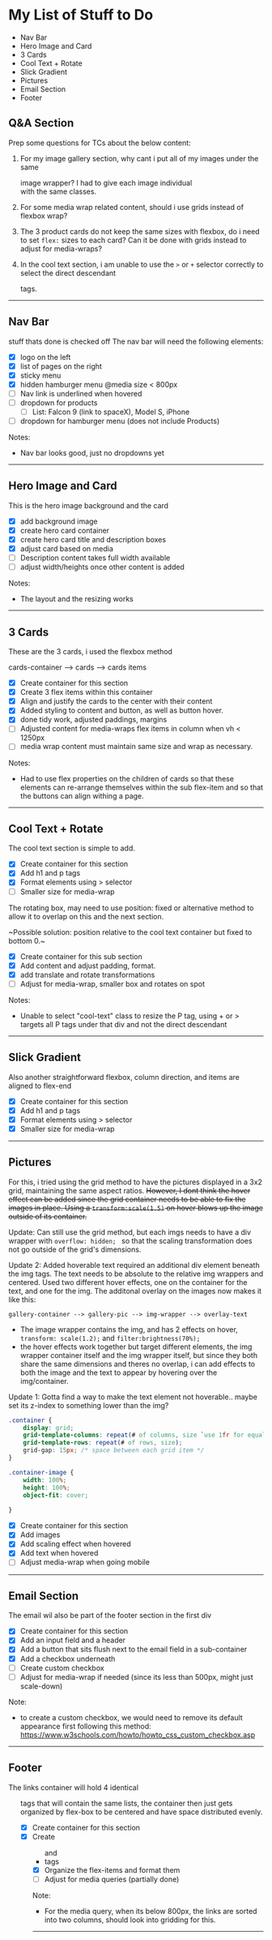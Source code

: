 # My List of Stuff to Do

- Nav Bar
- Hero Image and Card
- 3 Cards
- Cool Text + Rotate
- Slick Gradient
- Pictures
- Email Section
- Footer

## Q&A Section

Prep some questions for TCs about the below content:

1. For my image gallery section, why cant i put all of my images under the same <div> image wrapper? I had to give each image individual <div> with the same classes.

2. For some media wrap related content, should i use grids instead of flexbox wrap?

3. The 3 product cards do not keep the same sizes with flexbox, do i need to set `flex:` sizes to each card? Can it be done with grids instead to adjust for media-wraps?

4. In the cool text section, i am unable to use the `>` or `+` selector correctly to select the direct descendant <p> tags.

---
## Nav Bar

stuff thats done is checked off
The nav bar will need the following elements:

- [x] logo on the left
- [x] list of pages on the right
- [x] sticky menu
- [x] hidden hamburger menu @media size < 800px
- [ ] Nav link is underlined when hovered
- [ ] dropdown for products
    - [ ] List: Falcon 9 (link to spaceX), Model S, iPhone
- [ ] dropdown for hamburger menu (does not include Products)

Notes: 
- Nav bar looks good, just no dropdowns yet

---

## Hero Image and Card

This is the hero image background and the card

- [x] add background image
- [x] create hero card container
- [x] create hero card title and description boxes
- [x] adjust card based on media
- [ ] Description content takes full width available
- [ ] adjust width/heights once other content is added

Notes:
- The layout and the resizing works

---

## 3 Cards

These are the 3 cards, i used the flexbox method

cards-container --> cards --> cards items

- [x] Create container for this section
- [x] Create 3 flex items within this container
- [x] Align and justify the cards to the center with their content
- [x] Added styling to content and button, as well as button hover.
- [x] done tidy work, adjusted paddings, margins
- [ ] Adjusted content for media-wraps flex items in column when vh < 1250px
- [ ] media wrap content must maintain same size and wrap as necessary.
 
Notes:
- Had to use flex properties on the children of cards so that these elements can re-arrange themselves within the sub flex-item and so that the buttons can align withing a page.



---

## Cool Text + Rotate

The cool text section is simple to add.

- [x] Create container for this section
- [x] Add h1 and p tags
- [x] Format elements using > selector
- [ ] Smaller size for media-wrap

The rotating box, may need to use position: fixed or alternative method to allow it to overlap on this and the next section.

~Possible solution: position relative to the cool text container but fixed to bottom 0.~

- [x] Create container for this sub section
- [x] Add content and adjust padding, format.
- [x] add translate and rotate transformations
- [ ] Adjust for media-wrap, smaller box and rotates on spot

Notes:
- Unable to select "cool-text" class to resize the P tag, using + or > targets all P tags under that div and not the direct descendant


---

## Slick Gradient

Also another straightforward flexbox, column direction, and items are aligned to flex-end

- [x] Create container for this section
- [x] Add h1 and p tags
- [x] Format elements using > selector
- [x] Smaller size for media-wrap

---

## Pictures

For this, i tried using the grid method to have the pictures displayed in a 3x2 grid, maintaining the same aspect ratios. ~~However, I dont think the hover effect can be added since the grid container needs to be able to fix the images in place. Using a ```transform:scale(1.5)``` on hover blows up the image outside of its container.~~

Update: Can still use the grid method, but each imgs needs to have a div wrapper with ```overflow: hidden; ``` so that the scaling transformation does not go outside of the grid's dimensions.

Update 2: Added hoverable text required an additional div element beneath the img tags. The text needs to be absolute to the relative img wrappers and centered. Used two different hover effects, one on the container for the text, and one for the img. The additonal overlay on the images now makes it like this:

    gallery-container --> gallery-pic --> img-wrapper --> overlay-text

- The image wrapper contains the img, and has 2 effects on hover, `transform: scale(1.2);` and `filter:brightness(70%);` 
- the hover effects work together but target different elements, the img wrapper container itself and the img wrapper itself, but since they both share the same dimensions and theres no overlap, i can add effects to both the image and the text to appear by hovering over the img/container.

Update 1: Gotta find a way to make the text element not hoverable.. maybe set its z-index to something lower than the img?


```css
.container {
    display: grid;
    grid-template-columns: repeat(# of columns, size `use 1fr for equal widths`);
    grid-template-rows: repeat(# of rows, size);
    grid-gap: 15px; /* space between each grid item */
}

.container-image {
    width: 100%;
    height: 100%;
    object-fit: cover;
    
}

```

- [x] Create container for this section
- [x] Add images
- [x] Add scaling effect when hovered
- [x] Add text when hovered
- [ ] Adjust media-wrap when going mobile

---


## Email Section

The email wil also be part of the footer section in the first div

- [x] Create container for this section
- [x] Add an input field and a header
- [x] Add a button that sits flush next to the email field in a sub-container
- [x] Add a checkbox underneath 
- [ ] Create custom checkbox
- [ ] Adjust for media-wrap if needed (since its less than 500px, might just scale-down)

Note:
- to create a custom checkbox, we would need to remove its default appearance first following this method:
https://www.w3schools.com/howto/howto_css_custom_checkbox.asp


---

## Footer

The links container will hold 4 identical <ul> tags that will contain the same lists, the container then just gets organized by flex-box to be centered and have space distributed evenly.

- [x] Create container for this section
- [x] Create <ul> and <li> tags
- [x] Organize the flex-items and format them
- [ ] Adjust for media queries (partially done)

Note:
- For the media query, when its below 800px, the links are sorted into two columns, should look into gridding for this.

---